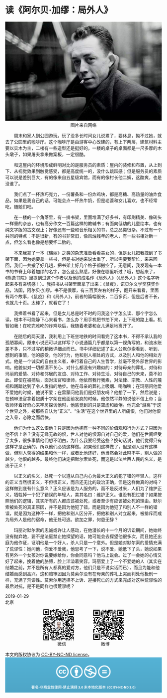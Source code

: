 # 读《阿尔贝·加缪：局外人》
<div align=center>

![刘心泉说](https://github.com/unetman/works/blob/master/resources/rn1.jpg?raw=true)  
图片来自网络

<div align=left>

　　周末和家人到公园游玩，玩了没多长时间女儿说累了，要休息，拗不过她，就去了公园里的咖啡厅。这个咖啡厅是由游客中心改建的，有上下两层，建筑材料主要以实木为主，二楼有一些造型还是挺好的，一楼的桌子的桌面都是一尺多厚的木头墩子，如果屠夫拿来做案板，一定很酷。  

　　和这屋内的环境形成鲜明对比的是服务员的素质：屋内的装修和布置，从上到下、从视觉效果到触觉感受，都是高度统一的，没什么跳跃感；但是服务员的素质可以说是差别巨大，有的像来自五星级宾馆，而有的像村长他二姨，这酸爽，也是没谁了。  

　　我们点了一杯热巧克力，一份薯条和一份炸鸡块，都是高糖、高热量的油炸食品，如果是我自己的话，可能会点一杯热牛奶，但是老婆和女儿喜欢，也不经常吃，随她们吧。  

　　在一楼的一个角落里，有一排书架，里面堆满了好多书，有印刷精美、像砖头一样重的杂志，也有高分作文一百篇这样的教辅书；有面向低幼的儿童绘本，也有纯文字版的古文观止；好像还有一些和音乐相关的书，总之品类很杂。不过有一个共同的特点：不是很新，有的书非常旧，像风烛残年的老人，有一些书相对新一点，但怎么看也像是想要怀二胎的。  

　　本来我拿了一本《瑞丽》之类的杂志准备看看美女的，但是女儿把我拽到了书架下面，因为她要拿一些书，但是书对她来说太重了，所以需要我帮忙，来来回回，我们一共搬了好几趟，把书架上好几个格子都搬空了。无意间，我发现有一本书的书脊上印着加缪的名字，怎么这么熟悉，好像在哪里听过？哦，想起来了，《熊逸书院》里提到过这个作者以及他的成名作《局外人》（《局外人》这个名字听起来多有亲切感！）。我把书从书架里面拿了出来：《鼠疫》，诺贝尔文学奖获奖作品，法国，阿尔贝·加缪。书不是很厚，有三百页左右的样子，翻开来看看，里面有两个故事，《鼠疫》和《局外人》，前者的篇幅很长，二百多页，但是后者不长，也就几十页。太棒了，就看它了！  

　　我捧着书看了起来，但是女儿总是时不时的问我这个字怎么读、那个字怎么读，根本不可能静下心来看书，怎么办？用手机把书拍下来，上下班的路上看。机智如我！在吃完难吃的炸鸡块后，我随着老婆和女儿满足地离开了。  

　　在随后的两天里，我利用上下班坐地铁的时间看完了这本书，不得不承认我的孤陋寡闻，原来小说还可以这样写？小说通篇几乎都是以第一视角写的，和流水账差不多，只不过写的稍微详细点而已。书中详细记述了主人公默尔索看到、听到、想到的事情，他的感受，他的行为，他和别人相处的方式，以及别人和他的相处方式。他是一个诚实的自由主义者，奉行着自己的人生哲学，丝毫不受外部世界的影响。他貌似对一切都漠不关心、对什么都没有兴趣似的：对待母亲的葬礼、对待和玛丽的爱情、对待和邻居的友谊、对待工作、对待生活、对待自己的未来，莫不如此。即使在被捕后，面对法官和律师，他依然我行我素，对法律、宗教、人性的蔑视和践踏达到了令人发指的地步。他在母亲的葬礼上吸烟、喝咖啡；在玛丽问他爱不爱她的时候，他说不爱；在雷蒙问他我们是好朋友吗？他想了一下，然后说是；在预审法官拿着银质十字架在他面前发疯的时候，他依然平静的说他不信上帝；当牧师怀着好奇心来牢房探访他时，他感觉到的只是空虚和疲倦。他完全“游离”于这个世界之外，被那些自认为“正义”、“生活”在这个世界里的人所痛恨，他们对他恨之入骨，必除之而后快。  

　　他们为什么这么恨他？只是因为他抱有一种不同的价值观和行为方式？只因为他不信上帝？没有无缘无故的恨，世人对他的恨源自对自己的爱，他们在世间经受了太多，很多事情他们想不明白，为什么我要经受这些？换句话说，他们觉得只有这样才是正确的，所以他们必须这样做。如果他们这样做了，但是别人没有这样做，但别人获得的结果和他一样，或者比他还好，他当然会对此鸣不平，别人做的越少，他恨的越多。最终他们决定把默尔索处死，而这是以法兰西人民的名义，是出于正义！  

　　以正义的名义，处死一个以遵从自己内心为最大正义的犯了错的年轻人，这样的正义当然很正义，不但很正义，而且还无比的政治正确，但是这样做真的对吗？这样做到底有什么意义？正义应该是为人服务的，而不是反过来，人们为了维护正义，牺牲掉一个犯了错误的年轻人，美其名曰：维护正义。谁没有犯过错？如果按照他们的逻辑，其实所有的人都应该被处死，或者至少有应该被处死的理由。默尔索被处死的真正原因，并不是因为他犯了错，而是因为他犯了和别人不一样的错误，就是因为这种不一样，把他和别人区分开，把他和别人对立起来，被排斥而成为局外人是他的宿命，他无处可逃。欲加之罪，何患无辞？  

　　玛丽对默尔索的忠诚或许让人感动，在他漫长的十一个月的诉讼期间，她始终没有抛弃她，要不是法庭禁止她探望的话，她可能会去探望他很多次，而且她还出庭为他作证，证明他是一个好人，杀人只是一个意外。但是她对默尔索的爱情充满了荒谬性：她问他，你爱不爱我，他思考了一下，说不爱，她低下了头，她说如果有另外一个女孩对你说要嫁给你，你会同意吗？他马上说会。过了一会她的心情又好了起来，挽着他的胳膊，脸上洋溢着笑容。玛丽爱上了一个不爱她的人（其实在结婚之前，并不是所有人都真的爱对方，他们只是不说实话而已），而且为能和他结婚而感到高兴。这和陪审团因为莫索尔没有在母亲的葬礼上哭而判处他极刑一样，充满了荒谬性。莫索尔用选择不上诉、迎接死亡的方式来完成对这种荒谬性的最后对抗，是不是同样也很荒谬呢？  

2019-01-29  
北京  

<div align=center>

<img src="https://github.com/unetman/works/blob/master/resources/wechat.jpg?raw=true" width = "100" height = "100" div align=center />　　　　
<img src="https://github.com/unetman/works/blob/master/resources/weibo.jpg?raw=true" width = "100" height = "100" div align=center />  
微信　　　　　　　　微博

<div align=left>

本文的版权协议为 [CC-BY-NC-ND license](https://creativecommons.org/licenses/by-nc-nd/3.0/deed.zh)。
![copyright](https://github.com/unetman/works/blob/master/resources/CC-BY-NC-ND.png?raw=true)